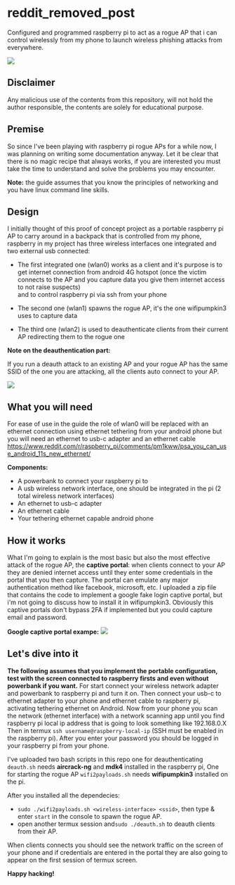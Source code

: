 
# reddit_removed_post
Configured and programmed raspberry pi to act as a rogue AP that i can control wirelessly from my phone to launch wireless phishing attacks from everywhere.

<!---
![WhatsApp Image 2023-12-08 at 16 09 40](https://github.com/usg-ishimura/reddit_removed_post/assets/103458862/6727e1f4-5736-4087-8730-300e8b6c33b6)
-->
![](images/toaster.jpeg)

## Disclaimer

Any malicious use of the contents from this repository, will not hold the author responsible, the contents are solely for educational purpose.

## Premise

So since I've been playing with raspberry pi rogue APs for a while now, I was planning on writing some documentation anyway.
Let it be clear that there is no magic recipe that always works, if you are interested you must take the time to understand and solve the problems you may encounter.

**Note:** the guide assumes that you know the principles of networking and you have linux command line skills.

## Design

I initially thought of this proof of concept project as a portable raspberry pi AP to carry around in a backpack that is controlled from my phone,
raspberry in my project has three wireless interfaces one integrated and two external usb connected:

- The first integrated one (wlan0) works as a client and it's purpose is to get internet connection from android 4G hotspot 
(once the victim connects to the AP and you capture data you give them internet access to not raise suspects)  
and to control raspberry pi via ssh from your phone

- The second one (wlan1) spawns the rogue AP, it's the one wifipumpkin3 uses to capture data

- The third one (wlan2) is used to deauthenticate clients from their current AP redirecting them to the rogue one

**Note on the deauthentication part:**

If you run a deauth attack to an existing AP and your rogue AP has the same SSID of the one you are attacking, all the clients auto connect to your AP.

![](images/diagram.jpg)

## What you will need

For ease of use in the guide the role of wlan0 will be replaced with an ethernet connection using ethernet tethering from your android phone but you will need an ethernet to usb-c adapter and an ethernet cable
[<ins>https://www.reddit.com/r/raspberry_pi/comments/pm1kww/psa_you_can_use_android_11s_new_ethernet/</ins>](https://www.reddit.com/r/raspberry_pi/comments/pm1kww/psa_you_can_use_android_11s_new_ethernet/)

**Components:**

- A powerbank to connect your raspberry pi to
- A usb wireless network interface, one should be integrated in the pi (2 total wireless network interfaces)
- An ethernet to usb-c adapter
- An ethernet cable
- Your tethering ethernet capable android phone

## How it works 

What I'm going to explain is the most basic but also the most effective attack of the rogue AP, the **captive portal**:
when clients connect to your AP they are denied internet access until they enter some credentials in the portal that you then capture.
The portal can emulate any major authentication method like facebook, microsoft, etc. I uploaded a zip file that contains the code to 
implement a google fake login captive portal, but i'm not going to discuss how to install it in wifipumpkin3. 
Obviously this captive portals don't bypass 2FA if implemented but you could capture email and password.

**Google captive portal exampe:**
![](images/preview.png)

## Let's dive into it
**The following assumes that you implement the portable configuration, test with the screen connected to raspberry firsts and even without powerbank if you want.**
For start connect your wireless network adapter and powerbank to raspberry pi and turn it on.
Then connect your usb-c to ethernet adapter to your phone and ethernet cable to raspberry pi, activating tethering ethernet on Android.
Now from your phone you scan the network (ethernet interface) with a network scanning app until you find raspberry pi local ip address that is going to look something like 192.168.0.X
Then in termux `ssh username@raspberry-local-ip` (SSH must be enabled in the raspberry pi).
After you enter your password you should be logged in your raspberry pi from your phone.

I've uploaded two bash scripts in this repo one for deauthenticating `deauth.sh` needs **aircrack-ng** and **mdk4** installed in the raspberry pi,
One for starting the rogue AP `wifi2payloads.sh` needs **wifipumpkin3** installed on the pi.

After you installed all the dependecies:
- `sudo ./wifi2payloads.sh <wireless-interface> <ssid>`, then type & enter `start` in the console to spawn the rogue AP.
- open another termux session and`sudo ./deauth.sh` to deauth clients from their AP.

When clients connects you should see the network traffic on the screen of your phone and if credentials are entered in the portal they are also going to appear on the first session of termux screen.

**Happy hacking!**
